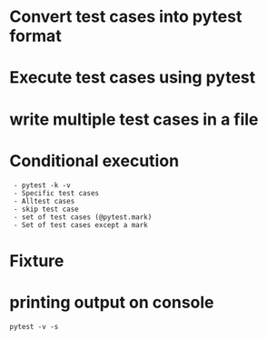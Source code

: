 # Convert test cases into pytest format
# Execute test cases using pytest
# write multiple test cases in a file
# Conditional execution
     - pytest -k -v
     - Specific test cases 
     - Alltest cases
     - skip test case
     - set of test cases (@pytest.mark)
     - Set of test cases except a mark
# Fixture
# printing output on console
    pytest -v -s
    
